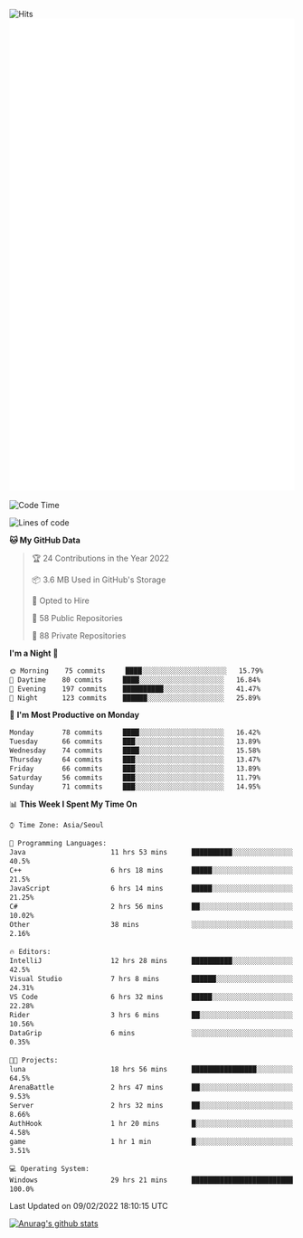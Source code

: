 ![Hits](https://hits.seeyoufarm.com/api/count/incr/badge.svg?url=https%3A%2F%2Fgithub.com%2Fkokose1234&count_bg=%2379C83D&title_bg=%23555555&icon=apple.svg&icon_color=%23E7E7E7&title=hits&edge_flat=false)
<br/>
![Metrics](https://github.com/kokose1234/kokose1234/blob/main/github-metrics.svg)

<!--START_SECTION:waka-->
![Code Time](http://img.shields.io/badge/Code%20Time-458%20hrs%2043%20mins-blue)

![Lines of code](https://img.shields.io/badge/From%20Hello%20World%20I%27ve%20Written-8%20Million%20lines%20of%20code-blue)

**🐱 My GitHub Data** 

> 🏆 24 Contributions in the Year 2022
 > 
> 📦 3.6 MB Used in GitHub's Storage 
 > 
> 💼 Opted to Hire
 > 
> 📜 58 Public Repositories 
 > 
> 🔑 88 Private Repositories  
 > 
**I'm a Night 🦉** 

```text
🌞 Morning    75 commits     ████░░░░░░░░░░░░░░░░░░░░░   15.79% 
🌆 Daytime    80 commits     ████░░░░░░░░░░░░░░░░░░░░░   16.84% 
🌃 Evening    197 commits    ██████████░░░░░░░░░░░░░░░   41.47% 
🌙 Night      123 commits    ██████░░░░░░░░░░░░░░░░░░░   25.89%

```
📅 **I'm Most Productive on Monday** 

```text
Monday       78 commits     ████░░░░░░░░░░░░░░░░░░░░░   16.42% 
Tuesday      66 commits     ███░░░░░░░░░░░░░░░░░░░░░░   13.89% 
Wednesday    74 commits     ████░░░░░░░░░░░░░░░░░░░░░   15.58% 
Thursday     64 commits     ███░░░░░░░░░░░░░░░░░░░░░░   13.47% 
Friday       66 commits     ███░░░░░░░░░░░░░░░░░░░░░░   13.89% 
Saturday     56 commits     ███░░░░░░░░░░░░░░░░░░░░░░   11.79% 
Sunday       71 commits     ███░░░░░░░░░░░░░░░░░░░░░░   14.95%

```


📊 **This Week I Spent My Time On** 

```text
⌚︎ Time Zone: Asia/Seoul

💬 Programming Languages: 
Java                     11 hrs 53 mins      ██████████░░░░░░░░░░░░░░░   40.5% 
C++                      6 hrs 18 mins       █████░░░░░░░░░░░░░░░░░░░░   21.5% 
JavaScript               6 hrs 14 mins       █████░░░░░░░░░░░░░░░░░░░░   21.25% 
C#                       2 hrs 56 mins       ██░░░░░░░░░░░░░░░░░░░░░░░   10.02% 
Other                    38 mins             ░░░░░░░░░░░░░░░░░░░░░░░░░   2.16%

🔥 Editors: 
IntelliJ                 12 hrs 28 mins      ██████████░░░░░░░░░░░░░░░   42.5% 
Visual Studio            7 hrs 8 mins        ██████░░░░░░░░░░░░░░░░░░░   24.31% 
VS Code                  6 hrs 32 mins       █████░░░░░░░░░░░░░░░░░░░░   22.28% 
Rider                    3 hrs 6 mins        ██░░░░░░░░░░░░░░░░░░░░░░░   10.56% 
DataGrip                 6 mins              ░░░░░░░░░░░░░░░░░░░░░░░░░   0.35%

🐱‍💻 Projects: 
luna                     18 hrs 56 mins      ████████████████░░░░░░░░░   64.5% 
ArenaBattle              2 hrs 47 mins       ██░░░░░░░░░░░░░░░░░░░░░░░   9.53% 
Server                   2 hrs 32 mins       ██░░░░░░░░░░░░░░░░░░░░░░░   8.66% 
AuthHook                 1 hr 20 mins        █░░░░░░░░░░░░░░░░░░░░░░░░   4.58% 
game                     1 hr 1 min          █░░░░░░░░░░░░░░░░░░░░░░░░   3.51%

💻 Operating System: 
Windows                  29 hrs 21 mins      █████████████████████████   100.0%

```


 Last Updated on 09/02/2022 18:10:15 UTC
<!--END_SECTION:waka-->

[![Anurag's github stats](https://github-readme-stats.vercel.app/api?username=kokose1234&theme=dracula)](https://github.com/anuraghazra/github-readme-stats)



	
